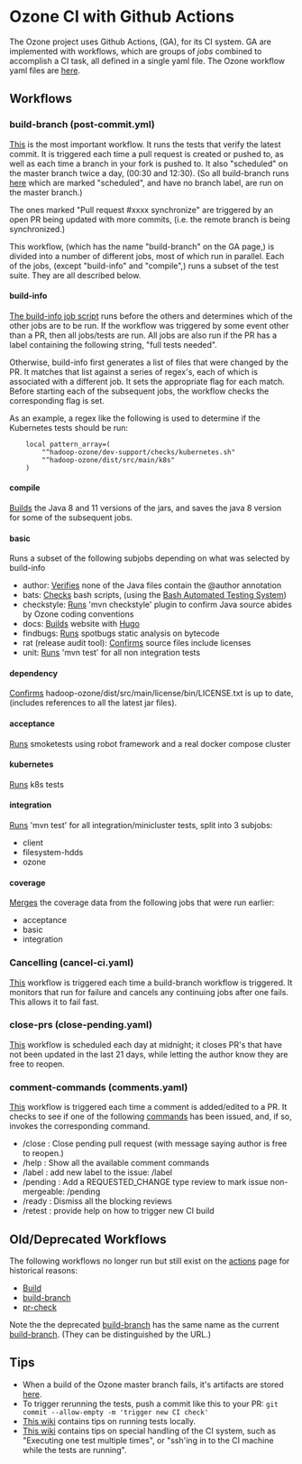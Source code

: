 # Ozone CI with Github Actions

The Ozone project uses Github Actions, (GA), for its CI system.  GA are implemented with workflows, which are groups of *jobs* combined to accomplish a CI task, all defined in a single yaml file.  The Ozone workflow yaml files are [here](./workflows).

## Workflows

### build-branch (post-commit.yml)
[This](./workflows/post-commit.yml) is the most important workflow.  It runs the tests that verify the latest commit.  It is triggered each time a pull request is created or pushed to, as well as each time a branch in your fork is pushed to.  It also "scheduled" on the master branch twice a day, (00:30 and 12:30).  (So all build-branch runs [here](https://github.com/apache/ozone/actions/workflows/post-commit.yml?query=event%3Aschedule++) which are marked "scheduled", and have no branch label, are run on the master branch.)

The ones marked "Pull request #xxxx synchronize" are triggered by an open PR being updated with more commits, (i.e. the remote branch is being synchronized.)

This workflow, (which has the name "build-branch" on the GA page,) is divided into a number of different jobs, most of which run in parallel.  Each of the jobs, (except "build-info" and "compile",) runs a subset of the test suite.  They are all described below.

#### build-info

[The build-info job script](../dev-support/ci/selective_ci_checks.sh) runs before the others and determines which of the other jobs are to be run.  If the workflow was triggered by some event other than a PR, then all jobs/tests are run.  All jobs are also run if the PR has a label containing the following string, "full tests needed".

Otherwise, build-info first generates a list of files that were changed by the PR.  It matches that list against a series of regex's, each of which is associated with a different job.  It sets the appropriate flag for each match.  Before starting each of the subsequent jobs, the workflow checks the corresponding flag is set.

As an example, a regex like the following is used to determine if the Kubernetes tests should be run:
```
    local pattern_array=(
        "^hadoop-ozone/dev-support/checks/kubernetes.sh"
        "^hadoop-ozone/dist/src/main/k8s"
    )
```



#### compile
[Builds](../hadoop-ozone/dev-support/checks/build.sh) the Java 8 and 11 versions of the jars, and saves the java 8 version for some of the subsequent jobs.

#### basic
Runs a subset of the following subjobs depending on what was selected by build-info
- author: [Verifies](../hadoop-ozone/dev-support/checks/author.sh) none of the Java files contain the @author annotation
- bats: [Checks](../hadoop-ozone/dev-support/checks/bats.sh) bash scripts, (using the [Bash Automated Testing System](https://github.com/bats-core/bats-core#bats-core-bash-automated-testing-system-2018))
- checkstyle: [Runs](../hadoop-ozone/dev-support/checks/checkstyle.sh) 'mvn checkstyle' plugin to confirm Java source abides by Ozone coding conventions
- docs: [Builds](../hadoop-ozone/dev-support/checks/docs.sh) website with [Hugo](https://gohugo.io/)
- findbugs: [Runs](../hadoop-ozone/dev-support/checks/findbugs.sh) spotbugs static analysis on bytecode
- rat (release audit tool): [Confirms](../hadoop-ozone/dev-support/checks/rat.sh) source files include licenses
- unit: [Runs](../hadoop-ozone/dev-support/checks/unit.sh) 'mvn test' for all non integration tests

#### dependency
[Confirms](../hadoop-ozone/dev-support/checks/dependency.sh) hadoop-ozone/dist/src/main/license/bin/LICENSE.txt is up to date, (includes references to all the latest jar files).

#### acceptance
[Runs](../hadoop-ozone/dev-support/checks/acceptance.sh) smoketests using robot framework and a real docker compose cluster

#### kubernetes
[Runs](../hadoop-ozone/dev-support/checks/kubernetes.sh) k8s tests

#### integration
[Runs](../hadoop-ozone/dev-support/checks/integration.sh) 'mvn test' for all integration/minicluster tests, split into 3 subjobs:
- client
- filesystem-hdds
- ozone

#### coverage
[Merges](../hadoop-ozone/dev-support/checks/coverage.sh) the coverage data from the following jobs that were run earlier:
- acceptance
- basic
- integration

### Cancelling (cancel-ci.yaml)
[This](./workflows/cancel-ci.yaml) workflow is triggered each time a build-branch workflow is triggered.  It monitors that run for failure and cancels any continuing jobs after one fails.  This allows it to fail fast.

### close-prs (close-pending.yaml)
[This](./workflows/close-pending.yaml) workflow is scheduled each day at midnight; it closes PR's that have not been updated in the last 21 days, while letting the author know they are free to reopen.

### comment-commands (comments.yaml)
[This](./workflows/comments.yaml) workflow is triggered each time a comment is added/edited to a PR.  It checks to see if one of the following [commands](./comment-commands) has been issued, and, if so, invokes the corresponding command.
- /close : Close pending pull request (with message saying author is free to reopen.)
- /help : Show all the available comment commands
- /label : add new label to the issue: /label <label>
- /pending : Add a REQUESTED_CHANGE type review to mark issue non-mergeable: /pending <reason>
- /ready : Dismiss all the blocking reviews
- /retest : provide help on how to trigger new CI build


## Old/Deprecated Workflows
The following workflows no longer run but still exist on the [actions](https://github.com/apache/ozone/actions) page for historical reasons:
- [Build](https://github.com/apache/ozone/actions/workflows/main.yml)
- [build-branch](https://github.com/apache/ozone/actions/workflows/chaos.yml)
- [pr-check](https://github.com/apache/ozone/actions/workflows/pr.yml)

Note the the deprecated [build-branch](https://github.com/apache/ozone/actions/workflows/chaos.yml) has the same name as the current [build-branch](https://github.com/apache/ozone/actions/workflows/post-commit.yml).  (They can be distinguished by the URL.)


## Tips

- When a build of the Ozone master branch fails, it's artifacts are stored [here](https://elek.github.io/ozone-build-results/).
- To trigger rerunning the tests, push a commit like this to your PR: ```git commit --allow-empty -m 'trigger new CI check'```
- [This wiki](https://cwiki.apache.org/confluence/display/OZONE/Running+Ozone+Smoke+Tests+and+Unit+Tests) contains tips on running tests locally.
- [This wiki](https://cwiki.apache.org/confluence/display/OZONE/Github+Actions+tips+and+tricks) contains tips on special handling of the CI system, such as "Executing one test multiple times", or "ssh'ing in to the CI machine while the tests are running".
